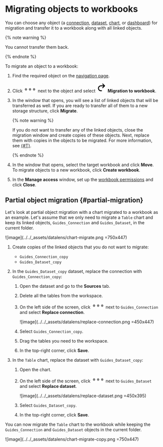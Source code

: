 # Migrating objects to workbooks

You can choose any object (a [connection](../concepts/connection.md), [dataset](../concepts/dataset/index.md), [chart](../concepts/chart/index.md), or [dashboard](../concepts/dashboard.md)) for migration and transfer it to a workbook along with all linked objects.

{% note warning %}

You cannot transfer them back.

{% endnote %}

To migrate an object to a workbook:

1. Find the required object on the [navigation page](https://datalens.yandex.ru/navigation).

1. Click ![image](../../_assets/datalens/horizontal-ellipsis.svg) next to the object and select ![image](../../_assets/datalens/replace.svg) **Migration to workbook**.
1. In the window that opens, you will see a list of linked objects that will be transferred as well. If you are ready to transfer all of them to a new storage structure, click **Migrate**.

   {% note warning %}

   If you do not want to transfer any of the linked objects, close the migration window and create copies of these objects. Next, replace them with copies in the objects to be migrated. For more information, see [{#T}](#partial-migration).

   {% endnote %}

1. In the window that opens, select the target workbook and click **Move**. To migrate objects to a new workbook, click **Create workbook**.
1. In the **Manage access** window, set up the [workbook permissions](./security.md) and click **Close**.

## Partial object migration {#partial-migration}

Let's look at partial object migration with a chart migrated to a workbook as an example. Let's assume that we only need to migrate a `Table` chart and keep its linked objects, `Guides_Connection` and `Guides_Dataset`, in the current folder.

![image](../../_assets/datalens/chart-migrate.png =750x447)

1. Create copies of the linked objects that you do not want to migrate:

   * `Guides_Connection_copy`
   * `Guides_Dataset_copy`

1. In the `Guides_Dataset_copy` dataset, replace the connection with `Guides_Connection_copy`:

   1. Open the dataset and go to the **Sources** tab.
   1. Delete all the tables from the workspace.
   1. On the left side of the screen, click ![image](../../_assets/datalens/horizontal-ellipsis.svg) next to `Guides_Connection` and select **Replace connection**.

      ![image](../../_assets/datalens/replace-connection.png =450x447)

   1. Select `Guides_Connection_copy`.
   1. Drag the tables you need to the workspace.
   1. In the top-right corner, click **Save**.

1. In the `Table` chart, replace the dataset with `Guides_Dataset_copy`:

   1. Open the chart.
   1. On the left side of the screen, click ![image](../../_assets/datalens/horizontal-ellipsis.svg) next to `Guides_Dataset` and select **Replace dataset**.

      ![image](../../_assets/datalens/replace-dataset.png =450x395)

   1. Select `Guides_Dataset_copy`.
   1. In the top-right corner, click **Save**.

You can now migrate the `Table` chart to the workbook while keeping the `Guides_Connection` and `Guides_Dataset` objects in the current folder.

![image](../../_assets/datalens/chart-migrate-copy.png =750x447)
